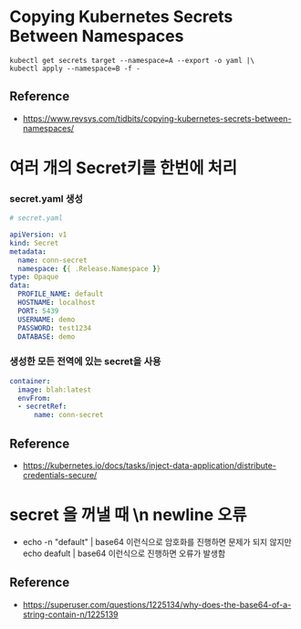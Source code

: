 # Copying Kubernetes Secrets Between Namespaces

```
kubectl get secrets target --namespace=A --export -o yaml |\
kubectl apply --namespace=B -f -
```
    

## Reference
- https://www.revsys.com/tidbits/copying-kubernetes-secrets-between-namespaces/


# 여러 개의 Secret키를 한번에 처리 

### secret.yaml 생성
```yaml
# secret.yaml

apiVersion: v1
kind: Secret
metadata:
  name: conn-secret
  namespace: {{ .Release.Namespace }}
type: Opaque
data:
  PROFILE_NAME: default
  HOSTNAME: localhost
  PORT: 5439
  USERNAME: demo
  PASSWORD: test1234
  DATABASE: demo
```

### 생성한 모든 전역에 있는 secret을 사용
```yaml
container:
  image: blah:latest
  envFrom:
  - secretRef:
      name: conn-secret
```

## Reference
- https://kubernetes.io/docs/tasks/inject-data-application/distribute-credentials-secure/

# secret 을 꺼낼 때 \n newline 오류

- echo -n "default" | base64 이런식으로 암호화를 진행하면 문제가 되지 않지만 echo deafult | base64 이런식으로 진행하면 오류가 발생함

## Reference
- https://superuser.com/questions/1225134/why-does-the-base64-of-a-string-contain-n/1225139